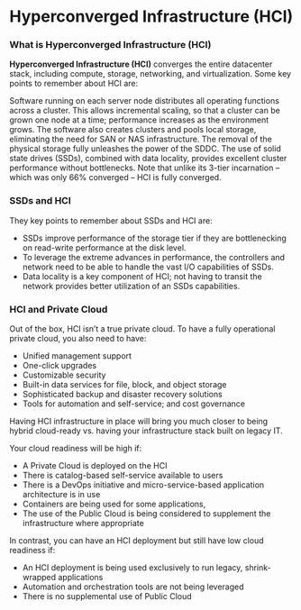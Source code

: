 # Hyperconverged Infrastructure (HCI)

### What is Hyperconverged Infrastructure (HCI)

**Hyperconverged Infrastructure (HCI)** converges the entire datacenter stack, including compute, storage, networking, and virtualization. Some key points to remember about HCI are:

Software running on each server node distributes all operating functions across a cluster. This allows incremental scaling, so that a cluster can be grown one node at a time; performance increases as the environment grows.
The software also creates clusters and pools local storage, eliminating the need for SAN or NAS infrastructure​.
The removal of the physical storage fully unleashes the power of the SDDC.
The use of solid state drives (SSDs), combined with data locality, provides excellent cluster performance without bottlenecks.
Note that unlike its 3-tier incarnation – which was only 66% converged – HCI is fully converged.

### SSDs and HCI

They key points to remember about SSDs and HCI are:

* SSDs improve performance of the storage tier if they are bottlenecking on read-write performance at the disk level.
* To leverage the extreme advances in performance, the controllers and network need to be able to handle the vast I/O capabilities of SSDs.
* Data locality is a key component of HCI; not having to transit the network provides better utilization of an SSDs capabilities.

### HCI and Private Cloud

Out of the box, HCI isn’t a true private cloud. To have a fully operational private cloud, you also need to have:

* Unified management support
* One-click upgrades
* Customizable security
* Built-in data services for file, block, and object storage
* Sophisticated backup and disaster recovery solutions
* Tools for automation and self-service; and cost governance

Having HCI infrastructure in place will bring you much closer to being hybrid cloud-ready vs. having your infrastructure stack built on legacy IT.

Your cloud readiness will be high if:

* A Private Cloud is deployed on the HCI
* There is catalog-based self-service available to users
* There is a DevOps initiative and micro-service-based application architecture is in use
* Containers are being used for some applications,
* The use of the Public Cloud is being considered to supplement the infrastructure where appropriate

In contrast, you can have an HCI deployment but still have low cloud readiness if:

* An HCI deployment is being used exclusively to run legacy, shrink-wrapped applications
* Automation and orchestration tools are not being leveraged
* There is no supplemental use of Public Cloud